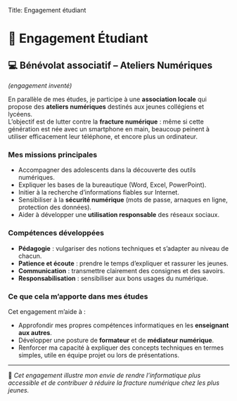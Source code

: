 Title: Engagement étudiant

# 🤝 Engagement Étudiant

## 💻 Bénévolat associatif – Ateliers Numériques

_(engagement inventé)_

En parallèle de mes études, je participe à une **association locale** qui propose des **ateliers numériques** destinés aux jeunes collégiens et lycéens.  
L’objectif est de lutter contre la **fracture numérique** : même si cette génération est née avec un smartphone en main, beaucoup peinent à utiliser efficacement leur téléphone, et encore plus un ordinateur.

### Mes missions principales

- Accompagner des adolescents dans la découverte des outils numériques.
- Expliquer les bases de la bureautique (Word, Excel, PowerPoint).
- Initier à la recherche d’informations fiables sur Internet.
- Sensibiliser à la **sécurité numérique** (mots de passe, arnaques en ligne, protection des données).
- Aider à développer une **utilisation responsable** des réseaux sociaux.

### Compétences développées

- **Pédagogie** : vulgariser des notions techniques et s’adapter au niveau de chacun.
- **Patience et écoute** : prendre le temps d’expliquer et rassurer les jeunes.
- **Communication** : transmettre clairement des consignes et des savoirs.
- **Responsabilisation** : sensibiliser aux bons usages du numérique.

### Ce que cela m’apporte dans mes études

Cet engagement m’aide à :

- Approfondir mes propres compétences informatiques en les **enseignant aux autres**.
- Développer une posture de **formateur** et de **médiateur numérique**.
- Renforcer ma capacité à expliquer des concepts techniques en termes simples, utile en équipe projet ou lors de présentations.

---

📌 _Cet engagement illustre mon envie de rendre l’informatique plus accessible et de contribuer à réduire la fracture numérique chez les plus jeunes._
